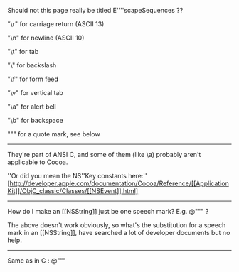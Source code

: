 Should not this page really be titled E''''scapeSequences ??

"\r" for carriage return (ASCII 13)

"\n" for newline (ASCII 10)

"\t" for tab

"\\" for backslash

"\f" for form feed

"\v" for vertical tab

"\a" for alert bell

"\b" for backspace

"\"" for a quote mark, see below

----

They're part of ANSI C, and some of them (like \a) probably aren't applicable to Cocoa.

''Or did you mean the NS''Key constants here:'' [http://developer.apple.com/documentation/Cocoa/Reference/[[ApplicationKit]]/ObjC_classic/Classes/[[NSEvent]].html]

----

How do I make an [[NSString]] just be one speech mark? E.g. @""" ?

The above doesn't work obviously, so what's the substitution for a speech mark in an [[NSString]], have searched a lot of developer documents but no help.

----

Same as in C : @"\""